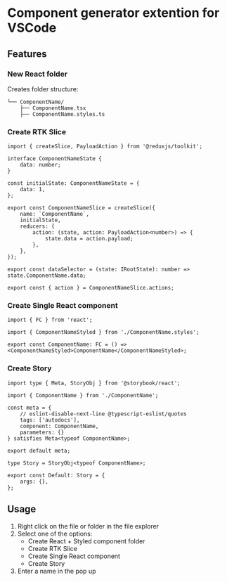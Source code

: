 # Component generator extention for VSCode
## Features
### New React folder
Creates folder structure: 
```
└── ComponentName/
    ├── ComponentName.tsx
    ├── ComponentName.styles.ts
```

### Create RTK Slice
```tsx
import { createSlice, PayloadAction } from '@reduxjs/toolkit';

interface ComponentNameState {
	data: number;
}

const initialState: ComponentNameState = {
	data: 1,
};

export const ComponentNameSlice = createSlice({
	name: `ComponentName`,
	initialState,
	reducers: {
		action: (state, action: PayloadAction<number>) => {
			state.data = action.payload;
		},
	},
});

export const dataSelector = (state: IRootState): number => state.ComponentName.data;

export const { action } = ComponentNameSlice.actions;

```
### Create Single React component
```tsx
import { FC } from 'react';

import { ComponentNameStyled } from './ComponentName.styles';

export const ComponentName: FC = () => <ComponentNameStyled>ComponentName</ComponentNameStyled>;

```
### Create Story
```tsx
import type { Meta, StoryObj } from '@storybook/react';

import { ComponentName } from './ComponentName';

const meta = {
	// eslint-disable-next-line @typescript-eslint/quotes
	tags: ['autodocs'],
	component: ComponentName,
	parameters: {}
} satisfies Meta<typeof ComponentName>;

export default meta;

type Story = StoryObj<typeof ComponentName>;

export const Default: Story = {
	args: {},
};

```

## Usage

1. Right click on the file or folder in the file explorer
2. Select one of the options:
    - Create React + Styled component folder
    - Create RTK Slice
    - Create Single React component
    - Create Story
3. Enter a name in the pop up
